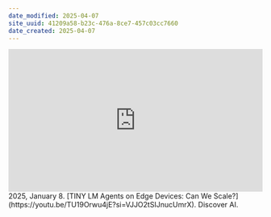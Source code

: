 ```yaml
---
date_modified: 2025-04-07
site_uuid: 41209a58-b23c-476a-8ce7-457c03cc7660
date_created: 2025-04-07
---
```


<iframe 
  style="aspect-ratio:16/9;width:100%;height:auto" 
  src="https://www.youtube.com/embed/TU19Orwu4jE?si=VJJO2tSIJnucUmrX" 
  title="YouTube video player" 
  frameborder="0" 
  allow="accelerometer; autoplay; clipboard-write; encrypted-media; gyroscope; picture-in-picture; web-share" 
  referrerpolicy="strict-origin-when-cross-origin" 
  allowfullscreen
></iframe>
2025, January 8. [TINY LM Agents on Edge Devices: Can We Scale?](https://youtu.be/TU19Orwu4jE?si=VJJO2tSIJnucUmrX). Discover AI.